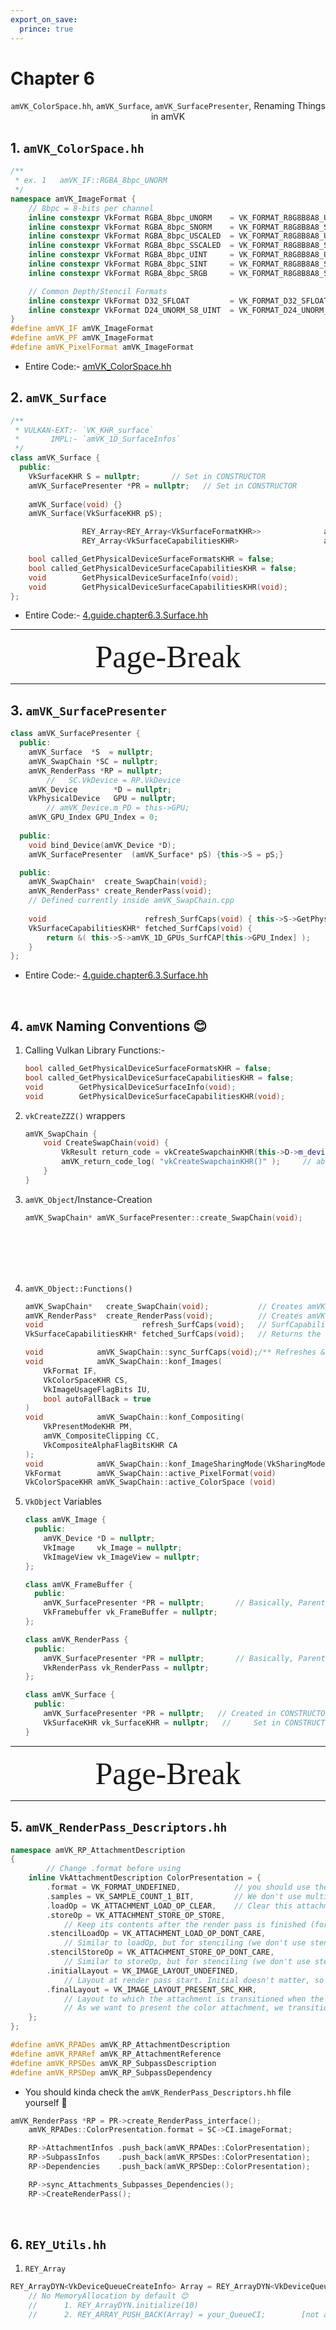 ```yaml
---
export_on_save:
  prince: true
---
```







# Chapter 6

<div class="REY_TITLE_SUB1" align=center>

`amVK_ColorSpace.hh`, `amVK_Surface`, `amVK_SurfacePresenter`, Renaming Things in amVK

</div>






## 1. `amVK_ColorSpace.hh`
```cpp
/**
 * ex. 1   amVK_IF::RGBA_8bpc_UNORM
 */
namespace amVK_ImageFormat {
    // 8bpc = 8-bits per channel
    inline constexpr VkFormat RGBA_8bpc_UNORM    = VK_FORMAT_R8G8B8A8_UNORM;    // 37
    inline constexpr VkFormat RGBA_8bpc_SNORM    = VK_FORMAT_R8G8B8A8_SNORM;    // 38
    inline constexpr VkFormat RGBA_8bpc_USCALED  = VK_FORMAT_R8G8B8A8_USCALED;  // 39
    inline constexpr VkFormat RGBA_8bpc_SSCALED  = VK_FORMAT_R8G8B8A8_SSCALED;  // 40
    inline constexpr VkFormat RGBA_8bpc_UINT     = VK_FORMAT_R8G8B8A8_UINT;     // 41
    inline constexpr VkFormat RGBA_8bpc_SINT     = VK_FORMAT_R8G8B8A8_SINT;     // 42
    inline constexpr VkFormat RGBA_8bpc_SRGB     = VK_FORMAT_R8G8B8A8_SRGB;     // 43

    // Common Depth/Stencil Formats
    inline constexpr VkFormat D32_SFLOAT         = VK_FORMAT_D32_SFLOAT;
    inline constexpr VkFormat D24_UNORM_S8_UINT  = VK_FORMAT_D24_UNORM_S8_UINT;
}
#define amVK_IF amVK_ImageFormat
#define amVK_PF amVK_ImageFormat
#define amVK_PixelFormat amVK_ImageFormat
```
- Entire Code:- [amVK_ColorSpace.hh](../../amVK/common/amVK_ColorSpace.hh)



## 2. `amVK_Surface`
```cpp
/**
 * VULKAN-EXT:- `VK_KHR_surface`
 *       IMPL:- `amVK_1D_SurfaceInfos`
 */
class amVK_Surface {
  public:
    VkSurfaceKHR S = nullptr;       // Set in CONSTRUCTOR
    amVK_SurfacePresenter *PR = nullptr;   // Set in CONSTRUCTOR
    
    amVK_Surface(void) {}
    amVK_Surface(VkSurfaceKHR pS);

                REY_Array<REY_Array<VkSurfaceFormatKHR>>              amVK_2D_GPUs_ImageFMTs;
                REY_Array<VkSurfaceCapabilitiesKHR>                   amVK_1D_GPUs_SurfCAP;

    bool called_GetPhysicalDeviceSurfaceFormatsKHR = false;
    bool called_GetPhysicalDeviceSurfaceCapabilitiesKHR = false;
    void        GetPhysicalDeviceSurfaceInfo(void);
    void        GetPhysicalDeviceSurfaceCapabilitiesKHR(void);
};
```
- Entire Code:- [4.guide.chapter6.3.Surface.hh](./examples/4.guide.chapter6.3.Surface.hh)



















<div class="REY_NOSHOW_PDF">

-------------------------------------------------------------------
<div align=center style="font-size: 50px; font-family: 'Iosevka Curly'; ">Page-Break</div>
</div>
<div class="REY_PAGEBREAK"></div>
<div class="REY_NOSHOW_PDF">

-------------------------------------------------------------------
</div>



















## 3. `amVK_SurfacePresenter`
```cpp
class amVK_SurfacePresenter {
  public:
    amVK_Surface  *S  = nullptr;
    amVK_SwapChain *SC = nullptr;
    amVK_RenderPass *RP = nullptr;
        //   SC.VkDevice = RP.VkDevice
    amVK_Device        *D = nullptr;
    VkPhysicalDevice   GPU = nullptr;
        // amVK_Device.m_PD = this->GPU;
    amVK_GPU_Index GPU_Index = 0;
    
  public:
    void bind_Device(amVK_Device *D);
    amVK_SurfacePresenter  (amVK_Surface* pS) {this->S = pS;}

  public:
    amVK_SwapChain*  create_SwapChain(void);
    amVK_RenderPass* create_RenderPass(void);
    // Defined currently inside amVK_SwapChain.cpp
    
    void                      refresh_SurfCaps(void) { this->S->GetPhysicalDeviceSurfaceCapabilitiesKHR(); }
    VkSurfaceCapabilitiesKHR* fetched_SurfCaps(void) {
        return &( this->S->amVK_1D_GPUs_SurfCAP[this->GPU_Index] );
    }
};
```
- Entire Code:- [4.guide.chapter6.3.Surface.hh](./examples/4.guide.chapter6.3.Surface.hh)
</br>


## 4. `amVK` Naming Conventions 😊
1. Calling Vulkan Library Functions:-
    ```cpp 
    bool called_GetPhysicalDeviceSurfaceFormatsKHR = false;
    bool called_GetPhysicalDeviceSurfaceCapabilitiesKHR = false;
    void        GetPhysicalDeviceSurfaceInfo(void);
    void        GetPhysicalDeviceSurfaceCapabilitiesKHR(void);
    ```

2.  `vkCreateZZZ()` wrappers
    ```cpp  
    amVK_SwapChain {
        void CreateSwapChain(void) {
            VkResult return_code = vkCreateSwapchainKHR(this->D->m_device, &CI, nullptr, &this->SC);
            amVK_return_code_log( "vkCreateSwapchainKHR()" );     // above variable "return_code" can nott be named smth else
        }
    }
    ```

3.  `amVK_Object`/Instance-Creation
    ```cpp
    amVK_SwapChain* amVK_SurfacePresenter::create_SwapChain(void);
    ```
    </br>
    </br>
    </br>
    </br>

4.  `amVK_Object::Functions()`
    ```cpp
    amVK_SwapChain*   create_SwapChain(void);           // Creates amVK_Object
    amVK_RenderPass*  create_RenderPass(void);          // Creates amVK_Object
    void                      refresh_SurfCaps(void);   // SurfCapabilities changes if Window is Resized
    VkSurfaceCapabilitiesKHR* fetched_SurfCaps(void);   // Returns the REFRESHED/FETCHED element

    void            amVK_SwapChain::sync_SurfCaps(void);/** Refreshes & Syncs `SurfaceCapabilites` */
    void            amVK_SwapChain::konf_Images(
        VkFormat IF, 
        VkColorSpaceKHR CS, 
        VkImageUsageFlagBits IU, 
        bool autoFallBack = true
    )
    void            amVK_SwapChain::konf_Compositing(
        VkPresentModeKHR PM,
        amVK_CompositeClipping CC,
        VkCompositeAlphaFlagBitsKHR CA
    );
    void            amVK_SwapChain::konf_ImageSharingMode(VkSharingMode ISM);
    VkFormat        amVK_SwapChain::active_PixelFormat(void)                    {return CI.imageFormat;}
    VkColorSpaceKHR amVK_SwapChain::active_ColorSpace (void)                    {return CI.imageColorSpace;}
    ```

5. `VkObject` Variables
    ```cpp
    class amVK_Image {
      public:
        amVK_Device *D = nullptr;
        VkImage     vk_Image = nullptr;
        VkImageView vk_ImageView = nullptr;
    };

    class amVK_FrameBuffer {
      public:
        amVK_SurfacePresenter *PR = nullptr;       // Basically, Parent Pointer
        VkFramebuffer vk_FrameBuffer = nullptr;
    };

    class amVK_RenderPass {
      public:
        amVK_SurfacePresenter *PR = nullptr;       // Basically, Parent Pointer
        VkRenderPass vk_RenderPass = nullptr; 
    };

    class amVK_Surface {
      public:
        amVK_SurfacePresenter *PR = nullptr;   // Created in CONSTRUCTOR
        VkSurfaceKHR vk_SurfaceKHR = nullptr;   //     Set in CONSTRUCTOR
    }
    ```



















<div class="REY_NOSHOW_PDF">

-------------------------------------------------------------------
<div align=center style="font-size: 50px; font-family: 'Iosevka Curly'; ">Page-Break</div>
</div>
<div class="REY_PAGEBREAK"></div>
<div class="REY_NOSHOW_PDF">

-------------------------------------------------------------------
</div>


















## 5. `amVK_RenderPass_Descriptors.hh`
```cpp
namespace amVK_RP_AttachmentDescription
{
        // Change .format before using
    inline VkAttachmentDescription ColorPresentation = {
        .format = VK_FORMAT_UNDEFINED,            // you should use the ImageFormat selected by the swapchain
        .samples = VK_SAMPLE_COUNT_1_BIT,         // We don't use multi sampling in this example
        .loadOp = VK_ATTACHMENT_LOAD_OP_CLEAR,    // Clear this attachment at the start of the render pass
        .storeOp = VK_ATTACHMENT_STORE_OP_STORE,  
            // Keep its contents after the render pass is finished (for displaying it)
        .stencilLoadOp = VK_ATTACHMENT_LOAD_OP_DONT_CARE,   
            // Similar to loadOp, but for stenciling (we don't use stencil here)
        .stencilStoreOp = VK_ATTACHMENT_STORE_OP_DONT_CARE, 
            // Similar to storeOp, but for stenciling (we don't use stencil here)
        .initialLayout = VK_IMAGE_LAYOUT_UNDEFINED, 
            // Layout at render pass start. Initial doesn't matter, so we use undefined
        .finalLayout = VK_IMAGE_LAYOUT_PRESENT_SRC_KHR, 
            // Layout to which the attachment is transitioned when the render pass is finished
            // As we want to present the color attachment, we transition to PRESENT_KHR
    };
};

#define amVK_RPADes amVK_RP_AttachmentDescription
#define amVK_RPARef amVK_RP_AttachmentReference
#define amVK_RPSDes amVK_RP_SubpassDescription
#define amVK_RPSDep amVK_RP_SubpassDependency
```
- You should kinda check the `amVK_RenderPass_Descriptors.hh` file yourself 🤭
```cpp
amVK_RenderPass *RP = PR->create_RenderPass_interface();
    amVK_RPADes::ColorPresentation.format = SC->CI.imageFormat;

    RP->AttachmentInfos .push_back(amVK_RPADes::ColorPresentation);
    RP->SubpassInfos    .push_back(amVK_RPSDes::ColorPresentation);
    RP->Dependencies    .push_back(amVK_RPSDep::ColorPresentation);

    RP->sync_Attachments_Subpasses_Dependencies();
    RP->CreateRenderPass();
```
</br>

## 6. `REY_Utils.hh`
1. `REY_Array`
```cpp
REY_ArrayDYN<VkDeviceQueueCreateInfo> Array = REY_ArrayDYN<VkDeviceQueueCreateInfo>(nullptr, 0, 0);
    // No MemoryAllocation by default 😊
    //      1. REY_ArrayDYN.initialize(10)
    //      2. REY_ARRAY_PUSH_BACK(Array) = your_QueueCI;        [not a function. but rather a preprocessor macro]
```
